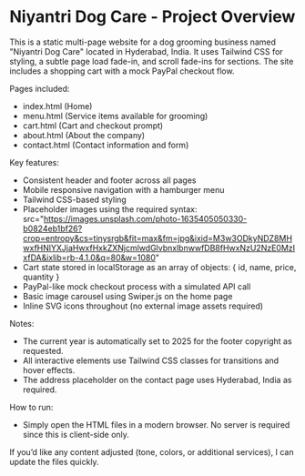 # Niyantri Dog Care - Project Overview

This is a static multi-page website for a dog grooming business named "Niyantri Dog Care" located in Hyderabad, India. It uses Tailwind CSS for styling, a subtle page load fade-in, and scroll fade-ins for sections. The site includes a shopping cart with a mock PayPal checkout flow.

Pages included:
- index.html (Home)
- menu.html (Service items available for grooming)
- cart.html (Cart and checkout prompt)
- about.html (About the company)
- contact.html (Contact information and form)

Key features:
- Consistent header and footer across all pages
- Mobile responsive navigation with a hamburger menu
- Tailwind CSS-based styling
- Placeholder images using the required syntax: src="https://images.unsplash.com/photo-1635405050330-b0824eb1bf26?crop=entropy&cs=tinysrgb&fit=max&fm=jpg&ixid=M3w3ODkyNDZ8MHwxfHNlYXJjaHwxfHxkZXNjcmlwdGlvbnxlbnwwfDB8fHwxNzU2NzE0MzIxfDA&ixlib=rb-4.1.0&q=80&w=1080"
- Cart state stored in localStorage as an array of objects: { id, name, price, quantity }
- PayPal-like mock checkout process with a simulated API call
- Basic image carousel using Swiper.js on the home page
- Inline SVG icons throughout (no external image assets required)

Notes:
- The current year is automatically set to 2025 for the footer copyright as requested.
- All interactive elements use Tailwind CSS classes for transitions and hover effects.
- The address placeholder on the contact page uses Hyderabad, India as required.

How to run:
- Simply open the HTML files in a modern browser. No server is required since this is client-side only.

If you’d like any content adjusted (tone, colors, or additional services), I can update the files quickly.
